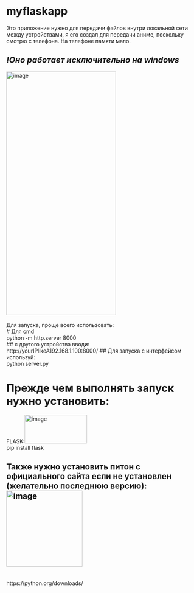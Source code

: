 # myflaskapp
Это приложение нужно для передачи файлов внутри локальной сети между устройствами, я его создал для передачи аниме, поскольку смотрю с телефона. На телефоне памяти мало. <br>
## <i>!Оно работает исключительно на windows</i> <br>
<img width="288" height="640" alt="image" src="https://github.com/user-attachments/assets/1b50d87f-dd29-4846-96fa-65bad51bba65" /> 
<br> <br>
Для запуска, проще всего использовать: <br>
# Для cmd <br>
python -m http.server 8000 <br>
## с другого устройства вводи: <br>
http://yourIPlikeA192.168.1.100:8000/
## Для запуска с интерфейсом используй: <br>
python server.py 


# Прежде чем выполнять запуск нужно установить: <br>
FLASK:<img width="164,3333333333334" height="75" alt="image" src="https://github.com/user-attachments/assets/add268c7-5865-4544-aab5-d99d5488daba" /> <br>
pip install flask <br>
## Также нужно установить питон с официального сайта если не установлен (желательно последнюю версию): <img width="200" height="200" alt="image" src="https://github.com/user-attachments/assets/893fa6f0-0a77-436c-8fa6-783603daa769" />
 <br>
https://python.org/downloads/ <br>
